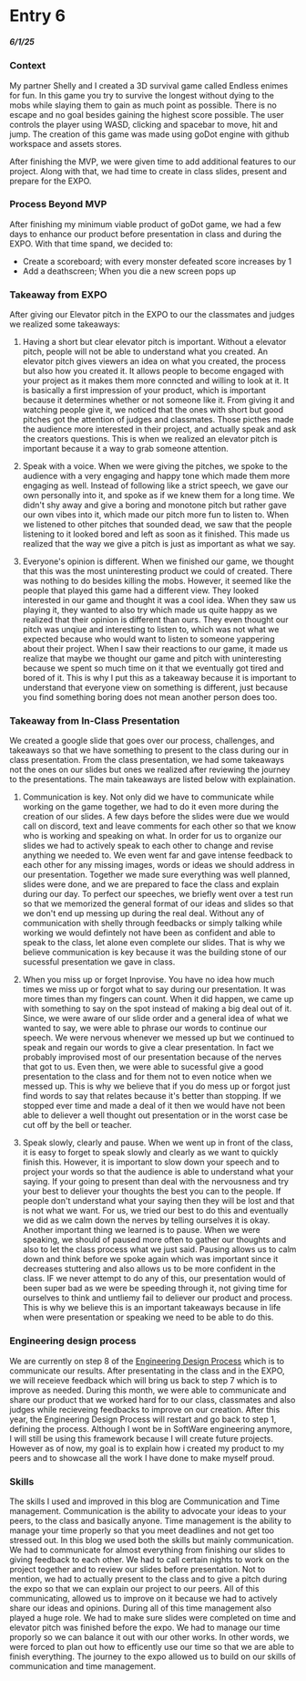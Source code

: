 # Entry 6
##### 6/1/25
### Context
My partner Shelly and I created a 3D survival game called Endless enimes for fun. In this game you try to survive the longest without dying to the mobs while slaying them to gain as much point as possible. There is no escape and no goal besides gaining the highest score possible. The user controls the player using WASD, clicking and spacebar to move, hit and jump. The creation of this game was made using goDot engine with github workspace and assets stores.

After finishing the MVP, we were given time to add additional features to our project. Along with that, we had time to create in class slides, present and prepare for the EXPO. 

### Process Beyond MVP
After finishing my minimum viable product of goDot game, we had a few days to enhance our product before presentation in class and during the EXPO. With that time spand, we decided to:
* Create a scoreboard; with every monster defeated score increases by 1
* Add a deathscreen; When you die a new screen pops up

### Takeaway from EXPO
After giving our Elevator pitch in the EXPO to our the classmates and judges we realized some takeaways:

1. Having a short but clear elevator pitch is important. Without a elevator pitch, people will not be able to understand what you created. An elevator pitch gives viewers an idea on what you created, the process but also how you created it. It allows people to become engaged with your project as it makes them more conncted and willing to look at it. It is basically a first impression of your product, which is important because it determines whether or not someone like it. From giving it and watching people give it, we noticed that the ones with short but good pitches got the attention of judges and classmates. Those picthes made the audience more interested in their project, and actually speak and ask the creators questions. This is when we realized an elevator pitch is important because it a way to grab someone attention.

2. Speak with a voice. When we were giving the pitches, we spoke to the audience with a very engaging and happy tone which made them more engaging as well. Instead of following like a strict speech, we gave our own personally into it, and spoke as if we knew them for a long time. We didn't shy away and give a boring and monotone pitch but rather gave our own vibes into it, which made our pitch more fun to listen to.  When we listened to other pitches that sounded dead, we saw that the people listening to it looked bored and left as soon as it finished. This made us realized that the way we give a pitch is just as important as what we say.

3. Everyone's opinion is different. When we finished our game, we thought that this was the most uninteresting product we could of created. There was nothing to do besides killing the mobs. However, it seemed like the people that played this game had a different view. They looked interested in our game and thought it was a cool idea. When they saw us playing it, they wanted to also try which made us quite happy as we realized that their opinion is different than ours. They even thought our pitch was unqiue and interesting to listen to, which was not what we expected because who would want to listen to someone yappering about their project. When I saw their reactions to our game, it made us realize that maybe we thought our game and pitch with uninteresting because we spent so much time on it that we eventually got tired and bored of it. This is why I put this as a takeaway because it is important to understand that everyone view on something is different, just because you find something boring does not mean another person does too. 

### Takeaway from In-Class Presentation
We created a google slide that goes over our process, challenges, and takeaways so that we have something to present to the class during our in class presentation. From the class presentation, we had some takeaways not the ones on our slides but ones we realized after reviewing the journey to the presentations. The main takeaways are listed below with explaination. 

1. Communication is key. Not only did we have to communicate while working on the game together, we had to do it even more during the creation of our slides. A few days before the slides were due we would call on discord, text and leave comments for each other so that we know who is working and speaking on what. In order for us to organize our slides we had to actively speak to each other to change and revise anything we needed to. We even went far and gave intense feedback to each other for any missing images, words or ideas we should address in our presentation. Together we made sure everything was well planned, slides were done, and we are prepared to face the class and explain during our day. To perfect our speeches, we briefly went over a test run so that we memorized the general format of our ideas and slides so that we don't end up messing up during the real deal. Without any of communication with shelly through feedbacks or simply talking while working we would defintely not have been as confident and able to speak to the class, let alone even complete our slides. That is why we believe communication is key because it was the building stone of our sucessful presentation we gave in class.
  
2. When you miss up or forget Inprovise. You have no idea how much times we miss up or forgot what to say during our presentation. It was more times than my fingers can count. When it did happen, we came up with something to say on the spot instead of making a big deal out of it. Since, we were aware of our slide order and a general idea of what we wanted to say, we were able to phrase our words to continue our speech. We were nervous whenever we messed up but we continued to speak and regain our words to give a clear presentation. In fact we probably improvised most of our presentation because of the nerves that got to us. Even then, we were able to sucessful give a good presentation to the class and for them not to even notice when we messed up. This is why we believe that if you do mess up or forgot just find words to say that relates because it's better than stopping. If we stopped ever time and made a deal of it then we would have not been able to deliever a well thought out presentation or in the worst case be cut off by the bell or teacher.

3. Speak slowly, clearly and pause. When we went up in front of the class, it is easy to forget to speak slowly and clearly as we want to quickly finish this. However, it is important to slow down your speech and to project your words so that the audience is able to understand what your saying. If your going to present than deal with the nervousness and try your best to deliever your thoughts the best you can to the people. If people don't understand what your saying then they will be lost and that is not what we want. For us, we tried our best to do this and eventually we did as we calm down the nerves by telling ourselves it is okay. Another important thing we learned is to pause. When we were speaking, we should of paused more often to gather our thoughts and also to let the class process what we just said. Pausing allows us to calm down and think before we spoke again which was important since it decreases stuttering and also allows us to be more confident in the class. IF we never attempt to do any of this, our presentation would of been super bad as we were be speeding through it, not giving time for ourselves to think and untliemy fail to deliever our product and process. This is why we believe this is an important takeaways because in life when were presentation or speaking we need to be able to do this.

### Engineering design process
We are currently on step 8 of the [Engineering Design Process](https://hstatsep.github.io/students/) which is to communicate our results. After presentating in the class and in the EXPO, we will receieve feedback which will bring us back to step 7 which is to improve as needed. During this month, we were able to communicate and share our product that we worked hard for to our class, classmates and also judges while recieveing feedbacks to improve on our creation. After this year, the Engineering Design Process will restart and go back to step 1, defining the process. Although I wont be in SoftWare engineering anymore, I will still be using this framework because I will create future projects. However as of now, my goal is to explain how i created my product to my peers and to showcase all the work I have done to make myself proud.

### Skills
The skills I used and improved in this blog are Communication and Time management. Communication is the ability to advocate your ideas to your peers, to the class and basically anyone. Time management is the ability to manage your time properly so that you meet deadlines and not get too stressed out. In this blog we used both the skills but mainly communication. We had to communicate for almost everything from finishing our slides to giving feedback to each other. We had to call certain nights to work on the project together and to review our slides before presentation. Not to mention, we had to actually present to the class and to give a pitch during the expo so that we can explain our project to our peers. All of this communicating, allowed us to improve on it because we had to actively share our ideas and opinions. During all of this time management also played a huge role. We had to make sure slides were completed on time and elevator pitch was finished before the expo. We had to manage our time proporly so we can balance it out with our other works. In other words, we were forced to plan out how to efficently use our time so that we are able to finish everything. The journey to the expo allowed us to build on our skills of communication and time management.

